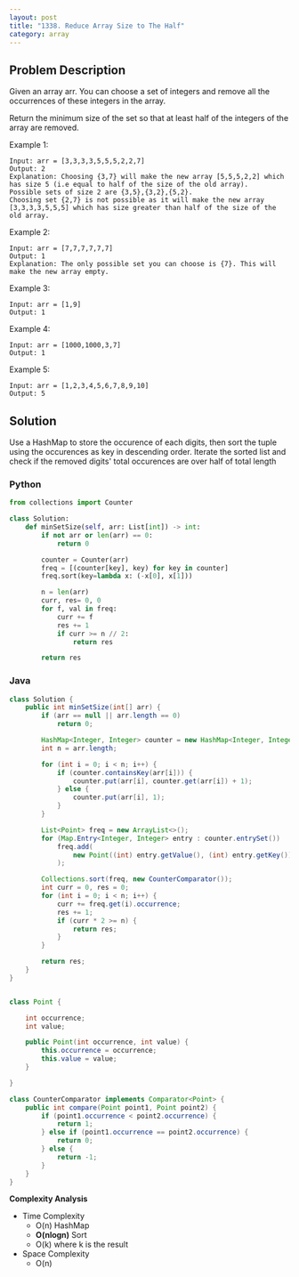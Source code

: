 ```yaml
---
layout: post
title: "1338. Reduce Array Size to The Half"
category: array
---
```



## Problem Description

Given an array arr.  You can choose a set of integers and remove all the occurrences of these integers in the array.

Return the minimum size of the set so that at least half of the integers of the array are removed.

Example 1:

```
Input: arr = [3,3,3,3,5,5,5,2,2,7]
Output: 2
Explanation: Choosing {3,7} will make the new array [5,5,5,2,2] which has size 5 (i.e equal to half of the size of the old array).
Possible sets of size 2 are {3,5},{3,2},{5,2}.
Choosing set {2,7} is not possible as it will make the new array [3,3,3,3,5,5,5] which has size greater than half of the size of the old array.
```

Example 2:

```
Input: arr = [7,7,7,7,7,7]
Output: 1
Explanation: The only possible set you can choose is {7}. This will make the new array empty.
```

Example 3:

```
Input: arr = [1,9]
Output: 1
```

Example 4:

```
Input: arr = [1000,1000,3,7]
Output: 1
```

Example 5:

```
Input: arr = [1,2,3,4,5,6,7,8,9,10]
Output: 5
```

## Solution

Use a HashMap to store the occurence of each digits, then sort the tuple using the occurences as key in descending order. Iterate the sorted list and check if the removed digits' total occurences are over half of total length

### Python

```python
from collections import Counter

class Solution:
    def minSetSize(self, arr: List[int]) -> int:
        if not arr or len(arr) == 0:
            return 0

        counter = Counter(arr)
        freq = [(counter[key], key) for key in counter]
        freq.sort(key=lambda x: (-x[0], x[1]))

        n = len(arr)
        curr, res= 0, 0
        for f, val in freq:
            curr += f
            res += 1
            if curr >= n // 2:
                return res

        return res
```

### Java

```java
class Solution {
    public int minSetSize(int[] arr) {
        if (arr == null || arr.length == 0)
            return 0;

        HashMap<Integer, Integer> counter = new HashMap<Integer, Integer>();
        int n = arr.length;

        for (int i = 0; i < n; i++) {
            if (counter.containsKey(arr[i])) {
                counter.put(arr[i], counter.get(arr[i]) + 1);
            } else {
                counter.put(arr[i], 1);
            }
        }

        List<Point> freq = new ArrayList<>();
        for (Map.Entry<Integer, Integer> entry : counter.entrySet())
            freq.add(
                new Point((int) entry.getValue(), (int) entry.getKey())
            );

        Collections.sort(freq, new CounterComparator());
        int curr = 0, res = 0;
        for (int i = 0; i < n; i++) {
            curr += freq.get(i).occurrence;
            res += 1;
            if (curr * 2 >= n) {
                return res;
            }
        }

        return res;
    }
}


class Point {

    int occurrence;
    int value;

    public Point(int occurrence, int value) {
        this.occurrence = occurrence;
        this.value = value;
    }

}

class CounterComparator implements Comparator<Point> {
    public int compare(Point point1, Point point2) {
        if (point1.occurrence < point2.occurrence) {
            return 1;
        } else if (point1.occurrence == point2.occurrence) {
            return 0;
        } else {
            return -1;
        }
    }
}
```


**Complexity Analysis**

- Time Complexity
  - O(n) HashMap
  - **O(nlogn)** Sort
  - O(k) where k is the result
- Space Complexity
  - O(n)

